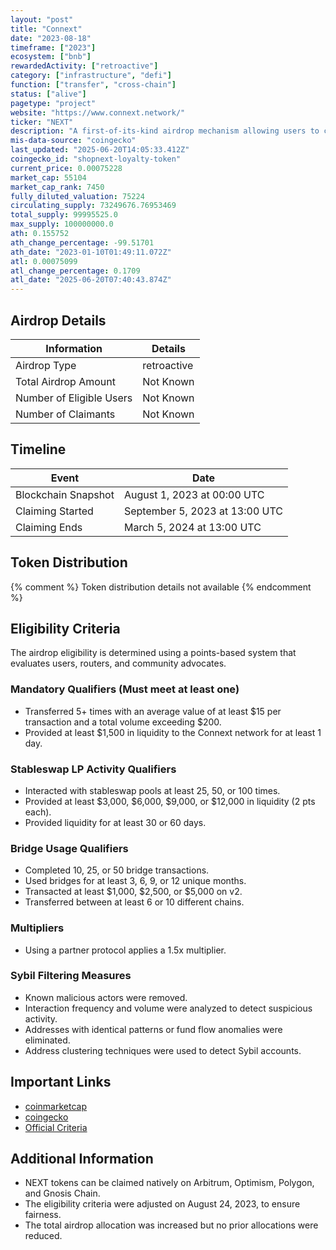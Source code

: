 ```yaml
---
layout: "post"
title: "Connext"
date: "2023-08-18"
timeframe: ["2023"]
ecosystem: ["bnb"]
rewardedActivity: ["retroactive"]
category: ["infrastructure", "defi"]
function: ["transfer", "cross-chain"]
status: ["alive"]
pagetype: "project"
website: "https://www.connext.network/"
ticker: "NEXT"
description: "A first-of-its-kind airdrop mechanism allowing users to claim NEXT on their preferred chain without bridges or gas fees."
mis-data-source: "coingecko"
last_updated: "2025-06-20T14:05:33.412Z"
coingecko_id: "shopnext-loyalty-token"
current_price: 0.00075228
market_cap: 55104
market_cap_rank: 7450
fully_diluted_valuation: 75224
circulating_supply: 73249676.76953469
total_supply: 99995525.0
max_supply: 100000000.0
ath: 0.155752
ath_change_percentage: -99.51701
ath_date: "2023-01-10T01:49:11.072Z"
atl: 0.00075099
atl_change_percentage: 0.1709
atl_date: "2025-06-20T07:40:43.874Z"
---
```


## Airdrop Details

| Information              | Details     |
| ------------------------ | ----------- |
| Airdrop Type             | retroactive |
| Total Airdrop Amount     | Not Known   |
| Number of Eligible Users | Not Known   |
| Number of Claimants      | Not Known   |

## Timeline

| Event               | Date                           |
| ------------------- | ------------------------------ |
| Blockchain Snapshot | August 1, 2023 at 00:00 UTC    |
| Claiming Started    | September 5, 2023 at 13:00 UTC |
| Claiming Ends       | March 5, 2024 at 13:00 UTC     |

## Token Distribution

{% comment %}
Token distribution details not available
{% endcomment %}

## Eligibility Criteria

The airdrop eligibility is determined using a points-based system that evaluates users, routers, and community advocates.

### Mandatory Qualifiers (Must meet at least one)

- Transferred 5+ times with an average value of at least $15 per transaction and a total volume exceeding $200.
- Provided at least $1,500 in liquidity to the Connext network for at least 1 day.

### Stableswap LP Activity Qualifiers

- Interacted with stableswap pools at least 25, 50, or 100 times.
- Provided at least $3,000, $6,000, $9,000, or $12,000 in liquidity (2 pts each).
- Provided liquidity for at least 30 or 60 days.

### Bridge Usage Qualifiers

- Completed 10, 25, or 50 bridge transactions.
- Used bridges for at least 3, 6, 9, or 12 unique months.
- Transacted at least $1,000, $2,500, or $5,000 on v2.
- Transferred between at least 6 or 10 different chains.

### Multipliers

- Using a partner protocol applies a 1.5x multiplier.

### Sybil Filtering Measures

- Known malicious actors were removed.
- Interaction frequency and volume were analyzed to detect suspicious activity.
- Addresses with identical patterns or fund flow anomalies were eliminated.
- Address clustering techniques were used to detect Sybil accounts.

## Important Links

- [coinmarketcap](https://coinmarketcap.com/currencies/everclear)
- [coingecko](https://www.coingecko.com/en/coins/everclear)
- [Official Criteria](https://dao-docs.connext.network/next/airdrop-details)

## Additional Information

- NEXT tokens can be claimed natively on Arbitrum, Optimism, Polygon, and Gnosis Chain.
- The eligibility criteria were adjusted on August 24, 2023, to ensure fairness.
- The total airdrop allocation was increased but no prior allocations were reduced.